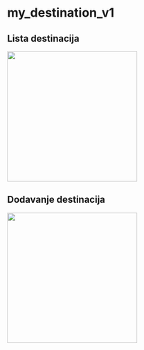 # my_destination_v1

## Lista destinacija ##
<img src="https://user-images.githubusercontent.com/70284063/118482452-09b53980-b715-11eb-972b-393a973bebda.png" width="300" />

## Dodavanje destinacija ##
<img src="https://user-images.githubusercontent.com/70284063/118482459-0b7efd00-b715-11eb-97b9-2239ca253fda.png" width="300" />
